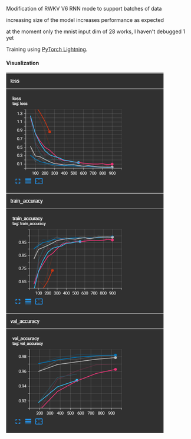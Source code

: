 Modification of RWKV V6 RNN mode to support batches of data

increasing size of the model increases performance as expected

at the moment only the mnist input dim of 28 works, I haven't debugged 1 yet

Training using [PyTorch Lightning](https://github.com/williamFalcon/pytorch-lightning).

#### Visualization

![Tensorboard Screenshot](img/image.png)
